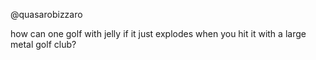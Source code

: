 @quasarobizzaro

how can one golf with jelly if it just explodes when you hit it with a large metal golf club?
